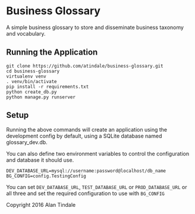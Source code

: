 # Business Glossary

A simple business glossary to store and disseminate business taxonomy and vocabulary.

## Running the Application

```
git clone https://github.com/atindale/business-glossary.git
cd business-glossary
virtualenv venv
. venv/bin/activate
pip install -r requirements.txt
python create_db.py
python manage.py runserver
```

## Setup

Running the above commands will create an application using the development config by default, using a SQLite database named glossary_dev.db.

You can also define two environment variables to control the configuration and database it should use.

```
DEV_DATABASE_URL=mysql://username:password@localhost/db_name
BG_CONFIG=config.TestingConfig
```

You can set `DEV_DATABASE_URL`, `TEST_DATABASE_URL` or `PROD_DATABASE_URL` or all three and set the required configuration to use with `BG_CONFIG`

Copyright 2016 Alan Tindale
